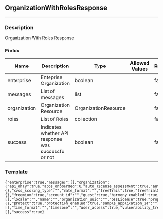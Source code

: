 ## OrganizationWithRolesResponse
---
### Description
Organization With Roles Response
### Fields
| Name | Description | Type | Allowed Values | Required |
| ---- | ----------- | ---- | -------------- | -------- |
| enterprise | Enteprise Organization | boolean |  | false |
| messages | List of messages | list |  | false |
| organization | Organization Resource | OrganizationResource |  | false |
| roles | List of Roles | collection |  | false |
| success | Indicates whether API response was successful or not | boolean |  | false |
### Template
```
{"enterprise":true,"messages":[],"organization":{"api_only":true,"apps_onboarded":0,"auto_license_assessment":true,"auto_license_protection":true,"beta_languages_enabled":true,"cloudnative_enabled":true,"creation_time":{},"cvss_scoring_type":"","date_format":"","freeTrail":true,"freeTrialState":{},"freemium":true,"account_id":"","guest":true,"harmony_enabled":true,"is_superadmin":true,"links":[],"locale":"","name":"","organization_uuid":"","ossLicense":true,"properties":{},"protect":true,"protection_enabled":true,"sample_application_id":"","sample_server_id":0,"sast_enabled":true,"security_standard_report_enabled":true,"server_environments":[],"time_format":"","timezone":"","user_access":true,"vulnerability_trends_graph_enabled":true},"roles":[],"success":true}
```
